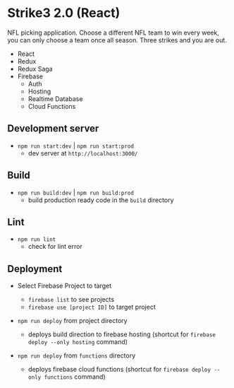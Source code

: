 # Strike3 2.0 (React)

NFL picking application.  Choose a different NFL team to win every week, you can only choose a team once all season.  Three strikes and you are out.

* React
* Redux
* Redux Saga
* Firebase
    * Auth
    * Hosting
    * Realtime Database
    * Cloud Functions

## Development server
* `npm run start:dev` | `npm run start:prod`
    * dev server at `http://localhost:3000/`

## Build
* `npm run build:dev` | `npm run build:prod`
    * build production ready code in the `build` directory
    
## Lint
* `npm run lint`
    * check for lint error

## Deployment
* Select Firebase Project to target
    * `firebase list` to see projects
    * `firebase use [project ID]` to target project
    
* `npm run deploy` from project directory
    * deploys build direction to firebase hosting (shortcut for `firebase deploy --only hosting` command)
    
* `npm run deploy` from `functions` directory
    * deploys firebase cloud functions (shortcut for `firebase deploy --only functions` command)

